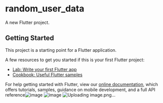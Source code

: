 # random_user_data

A new Flutter project.

## Getting Started

This project is a starting point for a Flutter application.

A few resources to get you started if this is your first Flutter project:

- [Lab: Write your first Flutter app](https://flutter.dev/docs/get-started/codelab)
- [Cookbook: Useful Flutter samples](https://flutter.dev/docs/cookbook)

For help getting started with Flutter, view our
[online documentation](https://flutter.dev/docs), which offers tutorials,
samples, guidance on mobile development, and a full API reference![image](https://user-images.githubusercontent.com/111674552/219542219-33f972fc-80fa-4228-ac14-822737a89f51.png)
![image](https://user-images.githubusercontent.com/111674552/219542129-4d12449d-f7e2-4c95-b7aa-e41eacacc589.png)
![Uploading image.png…]()
